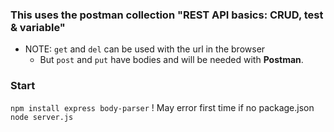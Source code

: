 ### This uses the postman collection "REST API basics: CRUD, test & variable"
- NOTE: `get` and `del` can be used with the url in the browser
  - But `post` and `put` have bodies and will be needed with **Postman**. 

### Start
`npm install express body-parser` ! May error first time if no package.json
`node server.js`